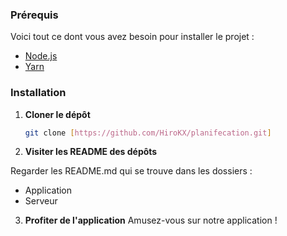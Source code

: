 ### Prérequis

Voici tout ce dont vous avez besoin pour installer le projet :

- [Node.js](https://nodejs.org/)
- [Yarn](https://yarnpkg.com/)

### Installation

1. **Cloner le dépôt**

   ```bash
   git clone [https://github.com/HiroKX/planifecation.git]
   ```

2. **Visiter les README des dépôts**

Regarder les README.md qui se trouve dans les dossiers :
 - Application
 - Serveur

3. **Profiter de l'application**
Amusez-vous sur notre application !